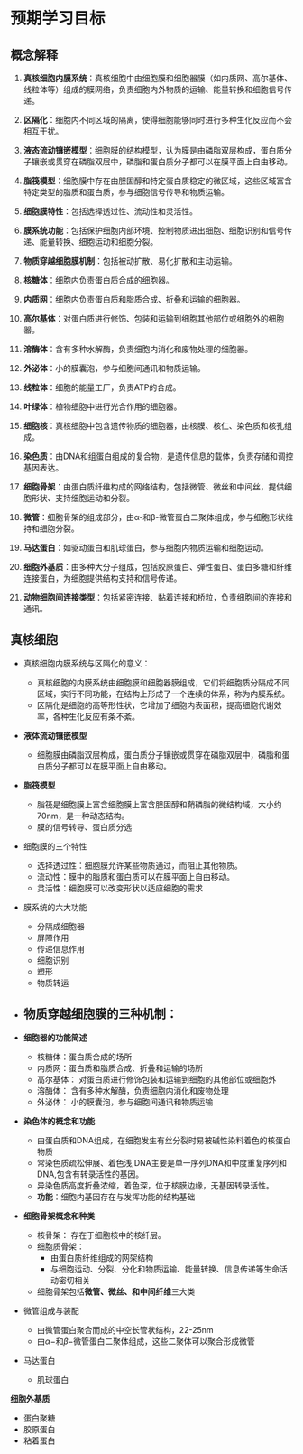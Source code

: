 # 预期学习目标

## 概念解释
1. **真核细胞内膜系统**：真核细胞中由细胞膜和细胞器膜（如内质网、高尔基体、线粒体等）组成的膜网络，负责细胞内外物质的运输、能量转换和细胞信号传递。

2. **区隔化**：细胞内不同区域的隔离，使得细胞能够同时进行多种生化反应而不会相互干扰。

3. **液态流动镶嵌模型**：细胞膜的结构模型，认为膜是由磷脂双层构成，蛋白质分子镶嵌或贯穿在磷脂双层中，磷脂和蛋白质分子都可以在膜平面上自由移动。

4. **脂筏模型**：细胞膜中存在由胆固醇和特定蛋白质稳定的微区域，这些区域富含特定类型的脂质和蛋白质，参与细胞信号传导和物质运输。

5. **细胞膜特性**：包括选择透过性、流动性和灵活性。

6. **膜系统功能**：包括保护细胞内部环境、控制物质进出细胞、细胞识别和信号传递、能量转换、细胞运动和细胞分裂。

7. **物质穿越细胞膜机制**：包括被动扩散、易化扩散和主动运输。

8. **核糖体**：细胞内负责蛋白质合成的细胞器。

9. **内质网**：细胞内负责蛋白质和脂质合成、折叠和运输的细胞器。

10. **高尔基体**：对蛋白质进行修饰、包装和运输到细胞其他部位或细胞外的细胞器。

11. **溶酶体**：含有多种水解酶，负责细胞内消化和废物处理的细胞器。

12. **外泌体**：小的膜囊泡，参与细胞间通讯和物质运输。

13. **线粒体**：细胞的能量工厂，负责ATP的合成。

14. **叶绿体**：植物细胞中进行光合作用的细胞器。

15. **细胞核**：真核细胞中包含遗传物质的细胞器，由核膜、核仁、染色质和核孔组成。

16. **染色质**：由DNA和组蛋白组成的复合物，是遗传信息的载体，负责存储和调控基因表达。

17. **细胞骨架**：由蛋白质纤维构成的网络结构，包括微管、微丝和中间丝，提供细胞形状、支持细胞运动和分裂。

18. **微管**：细胞骨架的组成部分，由α-和β-微管蛋白二聚体组成，参与细胞形状维持和细胞分裂。

19. **马达蛋白**：如驱动蛋白和肌球蛋白，参与细胞内物质运输和细胞运动。

20. **细胞外基质**：由多种大分子组成，包括胶原蛋白、弹性蛋白、蛋白多糖和纤维连接蛋白，为细胞提供结构支持和信号传递。

21. **动物细胞间连接类型**：包括紧密连接、黏着连接和桥粒，负责细胞间的连接和通讯。

## 真核细胞
- 真核细胞内膜系统与区隔化的意义：
    - 真核细胞的内膜系统由细胞膜和细胞器膜组成，它们将细胞质分隔成不同区域，实行不同功能，在结构上形成了一个连续的体系，称为内膜系统。
    - 区隔化是细胞的高等形性状，它增加了细胞内表面积，提高细胞代谢效率，各种生化反应有条不紊。
- **液体流动镶嵌模型**
    - 细胞膜由磷脂双层构成，蛋白质分子镶嵌或贯穿在磷脂双层中，磷脂和蛋白质分子都可以在膜平面上自由移动。
- **脂筏模型**
    - 脂筏是细胞膜上富含细胞膜上富含胆固醇和鞘磷脂的微结构域，大小约70nm，是一种动态结构。
    - 膜的信号转导、蛋白质分选
- 细胞膜的三个特性
    - 选择透过性：细胞膜允许某些物质通过，而阻止其他物质。
    - 流动性：膜中的脂质和蛋白质可以在膜平面上自由移动。
    - 灵活性：细胞膜可以改变形状以适应细胞的需求
- 膜系统的六大功能
    - 分隔成细胞器
    - 屏障作用
    - 传递信息作用
    - 细胞识别
    - 塑形
    - 物质转运
- 物质穿越细胞膜的三种机制：
    - 
- **细胞器的功能简述**
    - 核糖体：蛋白质合成的场所
    - 内质网：蛋白质和脂质合成、折叠和运输的场所
    - 高尔基体： 对蛋白质进行修饰包装和运输到细胞的其他部位或细胞外
    - 溶酶体： 含有多种水解酶，负责细胞内消化和废物处理
    - 外泌体： 小的膜囊泡，参与细胞间通讯和物质运输

- **染色体的概念和功能**
    - 由蛋白质和DNA组成，在细胞发生有丝分裂时易被碱性染料着色的核蛋白物质
    - 常染色质疏松伸展、着色浅,DNA主要是单一序列DNA和中度重复序列和DNA,包含有转录活性的基因。
    - 异染色质高度折叠浓缩，着色深，位于核膜边缘，无基因转录活性。
    - **功能**：细胞内基因存在与发挥功能的结构基础

- **细胞骨架概念和种类**
    - 核骨架： 存在于细胞核中的核纤层。
    - 细胞质骨架：
        - 由蛋白质纤维组成的网架结构
        - 与细胞运动、分裂、分化和物质运输、能量转换、信息传递等生命活动密切相关
    - 细胞骨架包括**微管、微丝、和中间纤维**三大类

- 微管组成与装配
    - 由微管蛋白聚合而成的中空长管状结构，22-25nm
    - 由$\alpha-$和$\beta-$微管蛋白二聚体组成，这些二聚体可以聚合形成微管

- 马达蛋白
    - 肌球蛋白

**细胞外基质**
- 蛋白聚糖
- 胶原蛋白
- 粘着蛋白

